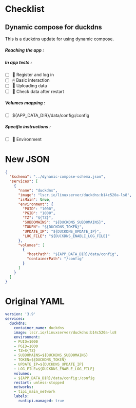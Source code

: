 # Checklist
## Dynamic compose for duckdns
This is a duckdns update for using dynamic compose.
##### Reaching the app :
##### In app tests :
- [ ] 📝 Register and log in
- [ ] 🖱 Basic interaction
- [ ] 🌆 Uploading data
- [ ] 🔄 Check data after restart
##### Volumes mapping :
- [ ] ${APP_DATA_DIR}/data/config:/config
##### Specific instructions :
- [ ] 🌳 Environment

# New JSON
```json
{
  "$schema": "../dynamic-compose-schema.json",
  "services": [
    {
      "name": "duckdns",
      "image": "lscr.io/linuxserver/duckdns:b14c520a-ls8",
      "isMain": true,
      "environment": {
        "PUID": "1000",
        "PGID": "1000",
        "TZ": "${TZ}",
        "SUBDOMAINS": "${DUCKDNS_SUBDOMAINS}",
        "TOKEN": "${DUCKDNS_TOKEN}",
        "UPDATE_IP": "${DUCKDNS_UPDATE_IP}",
        "LOG_FILE": "${DUCKDNS_ENABLE_LOG_FILE}"
      },
      "volumes": [
        {
          "hostPath": "${APP_DATA_DIR}/data/config",
          "containerPath": "/config"
        }
      ]
    }
  ]
} 
```
# Original YAML
```yaml
version: '3.9'
services:
  duckdns:
    container_name: duckdns
    image: lscr.io/linuxserver/duckdns:b14c520a-ls8
    environment:
    - PUID=1000
    - PGID=1000
    - TZ=${TZ}
    - SUBDOMAINS=${DUCKDNS_SUBDOMAINS}
    - TOKEN=${DUCKDNS_TOKEN}
    - UPDATE_IP=${DUCKDNS_UPDATE_IP}
    - LOG_FILE=${DUCKDNS_ENABLE_LOG_FILE}
    volumes:
    - ${APP_DATA_DIR}/data/config:/config
    restart: unless-stopped
    networks:
    - tipi_main_network
    labels:
      runtipi.managed: true
 
```
